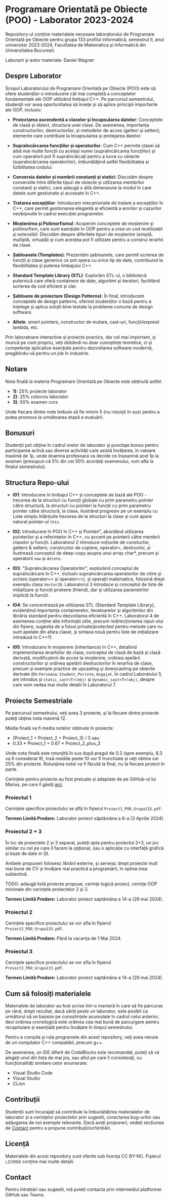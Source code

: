 # Programare Orientată pe Obiecte (POO) - Laborator 2023-2024

Repository-ul conține materialele necesare laboratorului de Programare Orientată pe Obiecte pentru grupa 133 profilul informatică, semestrul II, anul universitar 2023-2024, Facultatea de Matematica și Informatică din Universitatea București.

Laborant și autor materiale: Daniel Wagner


## Despre Laborator

Scopul Laboratorului de Programare Orientată pe Obiecte (POO) este să ofere studenților o introducere cât mai completă a conceptelor fundamentale ale OOP utilizând limbajul C++. Pe parcursul semestrului, studenții vor avea oportunitatea să învețe și să aplice principii importante ale OOP, inclusiv:

- **Proiectarea ascendentă a claselor și încapsularea datelor**: Conceptele de clasă și obiect, structura unei clase. De asemenea, importanța constructorilor, destructorilor, și metodelor de acces (getteri și setteri), elemente care contribuie la încapsularea și protejarea datelor.

- **Supraîncărcarea funcțiilor și operatorilor**: Cum C++ permite clasei să aibă mai multe funcții cu același nume (supraîncărcarea funcțiilor) și cum operatorii pot fi supraîncărcați pentru a lucra cu obiecte (supraîncărcarea operatorilor), îmbunătățind astfel flexibilitatea și lizibilitatea codului.

- **Conversia datelor și membrii constanți și statici**: Discutăm despre conversiile între diferite tipuri de obiecte și utilizarea membrilor constanți și statici, care adaugă o altă dimensiune la modul în care datele sunt gestionate și accesate în C++.

- **Tratarea excepțiilor**: Introducem mecanismele de tratare a excepțiilor în C++, care permit gestionarea elegantă și eficientă a erorilor și cazurilor neobișnuite în cadrul execuției programelor.

- **Moștenirea și Polimorfismul**: Acoperim conceptele de moștenire și polimorfism, care sunt esențiale în OOP pentru a crea un cod reutilizabil și extensibil. Discutăm despre diferitele tipuri de moștenire (simplă, multiplă, virtuală) și cum acestea pot fi utilizate pentru a construi ierarhii de clase.

- **Șabloanele (Templates)**: Prezentăm șabloanele, care permit scrierea de funcții și clase generice ce pot opera cu orice tip de date, contribuind la flexibilitatea și puterea limbajului C++.

- **Standard Template Library (STL)**: Explorăm STL-ul, o bibliotecă puternică care oferă containere de date, algoritmi și iteratori, facilitând scrierea de cod eficient și clar.

- **Șabloane de proiectare (Design Patterns)**: În final, introducem conceptele de design patterns, oferind studenților o bază pentru a înțelege și aplica soluții bine testate la probleme comune de design software.

- **Altele**: smart pointers, constructor de mutare, cast-uri, funcții/expresii lambda, etc.

Prin laboratoare interactive și proiecte practice, dar cel mai important, și muncă pe cont propriu, veți dobândi nu doar cunoștințe teoretice, ci și competențe aplicative esențiale pentru dezvoltarea software modernă, pregătindu-vă pentru un job în industrie.


## Notare

Nota finală la materia Programare Orientată pe Obiecte este obținută astfel:
- **1)**: 25% proiecte laborator
- **2)**: 25% colocviu laborator
- **3)**: 50% examen curs

Unde fiecare dintre note trebuie să fie minim 5 (nu rotunjit în sus) pentru a putea promova la următoarea etapă a evaluării.


## Bonusuri

Studenții pot obține în cadrul orelor de laborator și punctaje bonus pentru participarea activă sau diverse activități care asistă învățarea, în valoare maximă de 1p, unde doamna profesoara va decide ce înseamnă acel 1p la examen (presupun că 5% din cei 50% acordați examenului, vom afla la finalul semestrului).


## Structura Repo-ului

- **l01**: Introducere în limbajul C++ și conceptele de bază ale POO - trecerea de la structuri cu funcții globale cu prim parametru pointer către structură, la structuri cu pointeri la funcții cu prim parametru pointer către structură, la clase, ilustrând progresiv pe un exemplu cu Liste simplu înlănțuite trecerea de la structuri la clase și cum apare natural pointer-ul `this`.

- **l02**: Introducere în POO în C++ și Pointeri”, abordând utilizarea pointerilor și a referințelor în C++, cu accent pe pointerii către membrii claselor și funcții. Laboratorul 2 introduce noțiunile de constuctor, getters & setters, constructor de copiere, operator=, destructor, și ilustrează conceptul de deep-copy asupra unui array char*, precum și operatorii `new` și `delete`.

- **l03**: "Supraîncărcarea Operatorilor", explorând conceptul de supraîncărcare în C++, inclusiv supraîncărcarea operatorilor de citire și scriere (operator<< și operator>>), și operații matematice, folosind drept exemplu clasa `Vector2D`. Laboratorul 3 introduce și conceptul de liste de inițializare și funcții prietene (friend), dar și utilizarea parametrilor impliciți la funcții.

- **l04**: Se concentrează pe utilizarea STL (Standard Template Library), evidențiind importanța containerelor, iteratoarelor și algoritmilor din librăria standard pentru dezvoltarea eficientă în C++. Laboratorul 4 de asemenea conține alte informații utile, precum redirecționarea input-ului din fișiere, sugestia de a folosi private/protected pentru metode care nu sunt apelate din afara clasei, și sintaxa nouă pentru liste de inițializare introdusă în C++11.

- **l05**: Introducere în moștenire (inheritance) în C++, detaliind implementarea ierarhiilor de clase, conceptul de clasă de bază și clasă derivată, modificatorii de acces la moștenire, ordinea apelării constructorilor și ordinea apelării destructorilor în ierarhia de clase, precum și exemple practice de upcasting și downcasting pe obiecte derivate din `Persoana`: `Student`, `Parinte`, `Angajat`. În cadrul Laboratului 5, am introdus și `static_cast<T>(obj)` și `dynamic_cast<T>(obj)`, despre care vom vedea mai multe detalii în Laboratorul 7. 


## Proiecte Semestriale

Pe parcursul semestrului, veți avea 3 proiecte, și la fiecare dintre proiecte puteți obține nota maximă 12.

Media finală va fi media notelor obținute în proiecte:
- (Proiect_1 + Proiect_2 + Proiect_3) / 3 
sau 
- 0.33 * Proiect_1 + 0.67 * Proiect_2_plus_3

Unde nota finală este rotunjită în sus după pragul de 0.3 (spre exemplu, 8.3 va fi considerat 9), însă mediile peste 10 vor fi trunchiate și veți obtine cei 25% din proiecte. Rotunjirea notei va fi făcută la final, nu la fiecare proiect în parte.

Cerințele pentru proiecte au fost preluate și adaptate de pe GitHub-ul lui Marius, pe care îl găsiți [aici](https://github.com/mcmarius/poo/).

### Proiectul 1

Cerințele specifice proiectului se află în fișierul `Proiect1_POO_Grupa133.pdf`.

**Termen Limită Predare:** Laborator proiect săptămâna a 6-a (3 Aprilie 2024).

### Proiectul 2 + 3

În loc de proiectele 2 și 3 separat, puteți opta pentru proiectul 2+3, un joc similar cu cel pe care îl facem la opțional, sau o aplicație cu interfață grafică și baze de date in Qt. 

Ambele propuneri folosesc librării externe, și servesc drept proiecte mult mai bune de CV și învățare mai practică a programării, în opinia mea subiectivă.

TODO: adaugă listă proiecte propuse, cerințe logică proiect, cerințe OOP minimale din cerințele proiectelor 2 și 3.

**Termen Limită Predare:** Laborator proiect saptămâna a 14-a (29 mai 2024).

### Proiectul 2

Cerințele specifice proiectului se vor afla în fișierul `Proiect2_POO_Grupa133.pdf`.

**Termen Limită Predare:** Până la vacanța de 1 Mai 2024.

### Proiectul 3

Cerințele specifice proiectului se vor afla în fișierul `Proiect3_POO_Grupa133.pdf`.

**Termen Limită Predare:** Laborator proiect saptămâna a 14-a (29 mai 2024).


## Cum să folosiți materialele

Materialele de laborator au fost scrise într-o manieră în care să fie parcurse pe rând, drept rezultat, dacă săriți peste un laborator, este posibil ca următorul să se bazeze pe cunoștințele acumulate în cadrul celui anterior, deci ordinea cronologică este ordinea cea mai bună de parcurgere pentru recapitulare și esențială pentru învățare în timpul semestrului.

Pentru a compila și rula programele din acest repository, veți avea nevoie de un compilator C++ compatibil, precum g++.

De asemenea, un IDE diferit de CodeBlocks este recomandat, puteți să vă alegeți unul din lista de mai jos, sau altul pe care îl considerați, cu funcționalități similare celor enumerate:
- Visual Studio Code
- Visual Studio
- CLion


## Contribuții

Studenții sunt încurajați să contribuie la îmbunătățirea materialelor de laborator și a cerințelor proiectelor prin sugestii, corectarea bug-urilor sau adăugarea de noi exemple relevante. Dacă aveți propuneri, vedeți secțiunea de [Contact](#section-contact) pentru a propune contribuții/schimbări.


## Licență

Materialele din acest repository sunt oferite sub licența CC BY-NC. Fișierul `LICENSE` conține mai multe detalii.


## Contact

<a name="section-contact"></a>

Pentru întrebări sau sugestii, mă puteți contacta prin intermediul platformei GitHub sau Teams.
